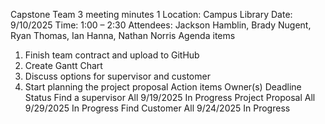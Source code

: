 Capstone Team 3 meeting minutes 1
Location:	Campus Library
Date:	9/10/2025
Time:	1:00 – 2:30
Attendees:	Jackson Hamblin, Brady Nugent, Ryan Thomas, Ian Hanna, Nathan Norris
Agenda items
1.	Finish team contract and upload to GitHub
2.	Create Gantt Chart
3.	Discuss options for supervisor and customer
4.	Start planning the project proposal
Action items	Owner(s)	Deadline	Status
Find a supervisor	      All	9/19/2025	In Progress
Project Proposal	      All	9/29/2025	In Progress
Find Customer	      All	9/24/2025	In Progress

